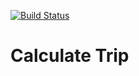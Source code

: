[![Build Status](https://travis-ci.org/Vlad340/costOrderTaxi.svg?branch=master)](https://travis-ci.org/Vlad340/costOrderTaxi)

# Calculate Trip
